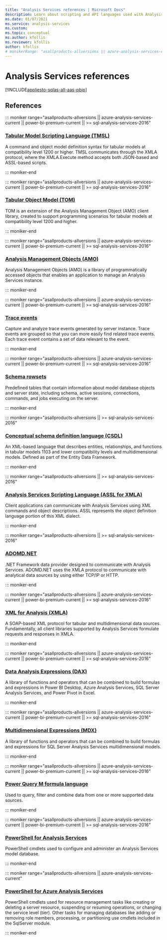 ```yaml
---
title: "Analysis Services references | Microsoft Docs"
description: Learn about scripting and API languages used with Analysis Services.
ms.date: 01/07/2021
ms.service: analysis-services
ms.custom:
ms.topic: conceptual
ms.author: kfollis
ms.reviewer: kfollis
author: kfollis
# monikerRange: "asallproducts-allversions || azure-analysis-services-current || power-bi-premium-current || >= sql-analysis-services-2016"
---
```

# Analysis Services references

[!INCLUDE[appliesto-sqlas-all-aas-pbip](includes/appliesto-sqlas-all-aas-pbip.md)]

## References

::: moniker range="asallproducts-allversions || azure-analysis-services-current || power-bi-premium-current || >= sql-analysis-services-2016"

### [Tabular Model Scripting Language (TMSL)](./tmsl/tabular-model-scripting-language-tmsl-reference.md)

A command and object model definition syntax for tabular models at compatibility level 1200 or higher. TMSL communicates through the XMLA protocol, where the XMLA.Execute method accepts both JSON-based and ASSL-based scripts.

::: moniker-end

::: moniker range="asallproducts-allversions || azure-analysis-services-current || power-bi-premium-current || >= sql-analysis-services-2016"

### [Tabular Object Model (TOM)](tom/introduction-to-the-tabular-object-model-tom-in-analysis-services-amo.md) 

TOM is an extension of the Analysis Management Object (AMO) client library, created to support programming scenarios for tabular models at compatibility level 1200 and higher.

::: moniker-end

::: moniker range="asallproducts-allversions || azure-analysis-services-current || power-bi-premium-current || >= sql-analysis-services-2016"

### [Analysis Management Objects (AMO)](./amo/developing-with-analysis-management-objects-amo.md)

Analysis Management Objects (AMO) is a library of programmatically accessed objects that enables an application to manage an Analysis Services instance.

::: moniker-end

::: moniker range="asallproducts-allversions || azure-analysis-services-current || power-bi-premium-current || >= sql-analysis-services-2016"

### [Trace events](./trace-events/analysis-services-trace-events.md)

Capture and analyze trace events generated by server instance. Trace events are grouped so that you can more easily find related trace events. Each trace event contains a set of data relevant to the event. 

::: moniker-end

::: moniker range="asallproducts-allversions || azure-analysis-services-current || power-bi-premium-current || >= sql-analysis-services-2016"

### [Schema rowsets](./instances/analysis-services-schema-rowsets.md)

Predefined tables that contain information about model database objects and server state, including schema, active sessions, connections, commands, and jobs executing on the server.

::: moniker-end

::: moniker range="asallproducts-allversions || >= sql-analysis-services-2016"

### [Conceptual schema definition language (CSDL)](./csdlbi/csdlbi-overview.md)

An XML-based language that describes entities, relationships, and functions in tabular models 1103 and lower compatibility levels and multidimensional models. Defined as part of the Entity Data Framework.

::: moniker-end

::: moniker range="asallproducts-allversions || >= sql-analysis-services-2016"

### [Analysis Services Scripting Language (ASSL for XMLA)](./assl/analysis-services-scripting-language-assl-for-xmla.md)

Client applications can communicate with Analysis Services using XML commands and object descriptions. ASSL represents the object definition language portion of this XML dialect.

::: moniker-end

::: moniker range="asallproducts-allversions || >= sql-analysis-services-2016"

### [ADOMD.NET](adomd/developing-with-adomd-net.md)

.NET Framework data provider designed to communicate with Analysis Services. ADOMD.NET uses the XMLA protocol to communicate with analytical data sources by using either TCP/IP or HTTP.

::: moniker-end

::: moniker range="asallproducts-allversions || azure-analysis-services-current || power-bi-premium-current || >= sql-analysis-services-2016"

### [XML for Analysis (XMLA)](./xmla/xml-for-analysis-xmla-reference.md)

A SOAP-based XML protocol for tabular and multidimensional data sources. Fundamentally, all client libraries supported by Analysis Services formulate requests and responses in XMLA.

::: moniker-end

::: moniker range="asallproducts-allversions || azure-analysis-services-current || power-bi-premium-current || >= sql-analysis-services-2016"

### [Data Analysis Expressions (DAX)](/dax/)

A library of functions and operators that can be combined to build formulas and expressions in Power BI Desktop, Azure Analysis Services, SQL Server Analysis Services, and Power Pivot in Excel.

::: moniker-end

::: moniker range="asallproducts-allversions || azure-analysis-services-current || power-bi-premium-current || >= sql-analysis-services-2016"

### [Multidimensional Expressions (MDX)](/sql/mdx/multidimensional-expressions-mdx-reference)

A library of functions and operators that can be combined to build formulas and expressions for SQL Server Analysis Services multidimensional models.

::: moniker-end

::: moniker range="asallproducts-allversions || azure-analysis-services-current || power-bi-premium-current || >= sql-analysis-services-2016"

### [Power Query M formula language](/powerquery-m/)

Used to query, filter and combine data from one or more supported data sources. 

::: moniker-end

::: moniker range="asallproducts-allversions || azure-analysis-services-current || power-bi-premium-current || >= sql-analysis-services-2016"

### [PowerShell for Analysis Services](powershell/analysis-services-powershell-reference.md)

PowerShell cmdlets used to configure and administer an Analysis Services model database.

::: moniker-end

::: moniker range="asallproducts-allversions || azure-analysis-services-current"

### [PowerShell for Azure Analysis Services](/azure/analysis-services/analysis-services-powershell)

PowerShell cmdlets used for resource management tasks like creating or deleting a server resource, suspending or resuming operations, or changing the service level (tier). Other tasks for managing databases like adding or removing role members, processing, or partitioning use cmdlets included in the SqlServer module.

::: moniker-end